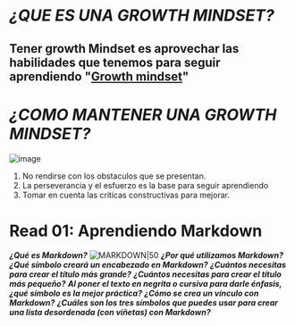 # _¿QUE ES UNA GROWTH MINDSET?_
## Tener growth Mindset es aprovechar las habilidades que tenemos para seguir aprendiendo "[Growth mindset](https://www.atlassian.com/blog/inside-atlassian/growth-mindset)"
# _¿COMO MANTENER UNA GROWTH MINDSET?_
![image](https://i.ytimg.com/vi/6V5ppz5XK24/maxresdefault.jpg)
1. No rendirse con los obstaculos que se presentan.
2. La perseverancia y el esfuerzo es la base para seguir aprendiendo
3. Tomar en cuenta las criticas constructivas para mejorar.

# Read 01: Aprendiendo Markdown
***¿Qué es Markdown?***
![MARKDOWN|50](https://static1.makeuseofimages.com/wordpress/wp-content/uploads/2015/12/learn-markdown.jpg)
_**¿Por qué utilizamos Markdown?**_
_**¿Qué símbolo creará un encabezado en Markdown?**_
_**¿Cuántos necesitas para crear el título más grande?**_
_**¿Cuántos necesitas para crear el título más pequeño?**_
_**Al poner el texto en negrita o cursiva para darle énfasis, ¿qué símbolo es la mejor práctica?**_
_**¿Cómo se crea un vínculo con Markdown?**_
_**¿Cuáles son los tres símbolos que puedes usar para crear una lista desordenada (con viñetas) con Markdown?**_

